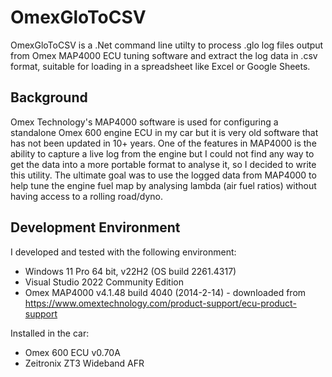 # OmexGloToCSV

OmexGloToCSV is a .Net command line utilty to process .glo log files output from Omex MAP4000 ECU tuning software and extract the log data in .csv format, suitable for loading in a spreadsheet like Excel or Google Sheets.

## Background
Omex Technology's MAP4000 software is used for configuring a standalone Omex 600 engine ECU in my car but it is very old software that has not been updated in 10+ years.
One of the features in MAP4000 is the ability to capture a live log from the engine but I could not find any way to get the data into a more portable format to analyse it, so I decided to write this utility.
The ultimate goal was to use the logged data from MAP4000 to help tune the engine fuel map by analysing lambda (air fuel ratios) without having access to a rolling road/dyno.

## Development Environment
I developed and tested with the following environment:
- Windows 11 Pro 64 bit, v22H2 (OS build 2261.4317) 
- Visual Studio 2022 Community Edition
- Omex MAP4000 v4.1.48 build 4040 (2014-2-14) - downloaded from https://www.omextechnology.com/product-support/ecu-product-support

Installed in the car:
- Omex 600 ECU v0.70A
- Zeitronix ZT3 Wideband AFR
